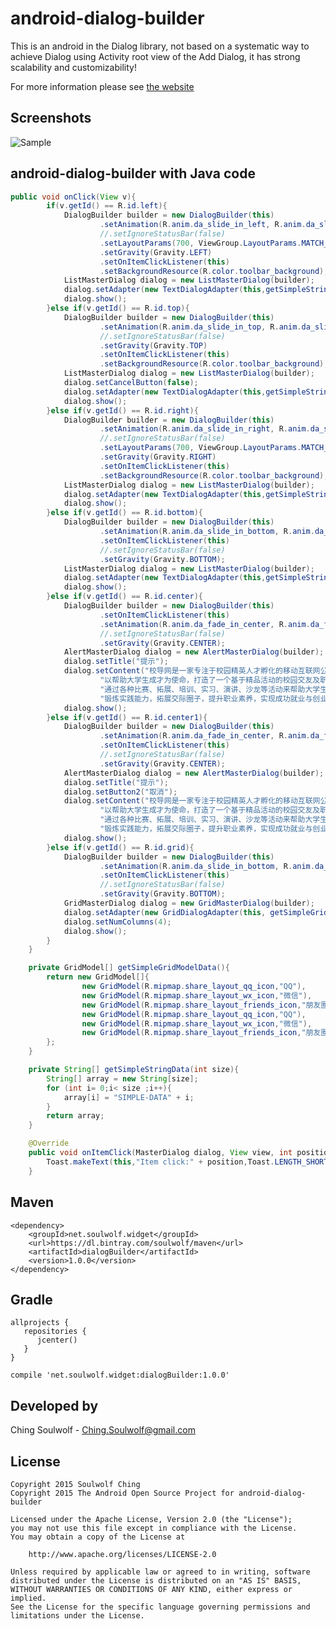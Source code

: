 # android-dialog-builder
This is an android in the Dialog library, not based on a systematic way to achieve Dialog using Activity root view of the Add Dialog, it has strong scalability and customizability!

For more information please see <a href='http://devsoulwolf.github.io/android-dialog-builder'>the website</a>

## Screenshots

![Sample]("./Screenshots/android-dialog-builder-sample.gif")

## android-dialog-builder with Java code
```java
public void onClick(View v){
        if(v.getId() == R.id.left){
            DialogBuilder builder = new DialogBuilder(this)
                    .setAnimation(R.anim.da_slide_in_left, R.anim.da_slide_out_left)
                    //.setIgnoreStatusBar(false)
                    .setLayoutParams(700, ViewGroup.LayoutParams.MATCH_PARENT)
                    .setGravity(Gravity.LEFT)
                    .setOnItemClickListener(this)
                    .setBackgroundResource(R.color.toolbar_background);
            ListMasterDialog dialog = new ListMasterDialog(builder);
            dialog.setAdapter(new TextDialogAdapter(this,getSimpleStringData(8)));
            dialog.show();
        }else if(v.getId() == R.id.top){
            DialogBuilder builder = new DialogBuilder(this)
                    .setAnimation(R.anim.da_slide_in_top, R.anim.da_slide_out_top)
                    //.setIgnoreStatusBar(false)
                    .setGravity(Gravity.TOP)
                    .setOnItemClickListener(this)
                    .setBackgroundResource(R.color.toolbar_background);
            ListMasterDialog dialog = new ListMasterDialog(builder);
            dialog.setCancelButton(false);
            dialog.setAdapter(new TextDialogAdapter(this,getSimpleStringData(3)));
            dialog.show();
        }else if(v.getId() == R.id.right){
            DialogBuilder builder = new DialogBuilder(this)
                    .setAnimation(R.anim.da_slide_in_right, R.anim.da_slide_out_right)
                    //.setIgnoreStatusBar(false)
                    .setLayoutParams(700, ViewGroup.LayoutParams.MATCH_PARENT)
                    .setGravity(Gravity.RIGHT)
                    .setOnItemClickListener(this)
                    .setBackgroundResource(R.color.toolbar_background);
            ListMasterDialog dialog = new ListMasterDialog(builder);
            dialog.setAdapter(new TextDialogAdapter(this,getSimpleStringData(8)));
            dialog.show();
        }else if(v.getId() == R.id.bottom){
            DialogBuilder builder = new DialogBuilder(this)
                    .setAnimation(R.anim.da_slide_in_bottom, R.anim.da_slide_out_bottom)
                    .setOnItemClickListener(this)
                    //.setIgnoreStatusBar(false)
                    .setGravity(Gravity.BOTTOM);
            ListMasterDialog dialog = new ListMasterDialog(builder);
            dialog.setAdapter(new TextDialogAdapter(this,getSimpleStringData(4)));
            dialog.show();
        }else if(v.getId() == R.id.center){
            DialogBuilder builder = new DialogBuilder(this)
                    .setOnItemClickListener(this)
                    .setAnimation(R.anim.da_fade_in_center, R.anim.da_fade_out_center)
                    //.setIgnoreStatusBar(false)
                    .setGravity(Gravity.CENTER);
            AlertMasterDialog dialog = new AlertMasterDialog(builder);
            dialog.setTitle("提示");
            dialog.setContent("校导网是一家专注于校园精英人才孵化的移动互联网公司，\n" +
                    "以帮助大学生成才为使命，打造了一个基于精品活动的校园交友及职业素养提升平台，\n" +
                    "通过各种比赛、拓展、培训、实习、演讲、沙龙等活动来帮助大学生走出迷茫，\n" +
                    "锻炼实践能力，拓展交际圈子，提升职业素养，实现成功就业与创业。");
            dialog.show();
        }else if(v.getId() == R.id.center1){
            DialogBuilder builder = new DialogBuilder(this)
                    .setAnimation(R.anim.da_fade_in_center, R.anim.da_fade_out_center)
                    .setOnItemClickListener(this)
                    //.setIgnoreStatusBar(false)
                    .setGravity(Gravity.CENTER);
            AlertMasterDialog dialog = new AlertMasterDialog(builder);
            dialog.setTitle("提示");
            dialog.setButton2("取消");
            dialog.setContent("校导网是一家专注于校园精英人才孵化的移动互联网公司，\n" +
                    "以帮助大学生成才为使命，打造了一个基于精品活动的校园交友及职业素养提升平台，\n" +
                    "通过各种比赛、拓展、培训、实习、演讲、沙龙等活动来帮助大学生走出迷茫，\n" +
                    "锻炼实践能力，拓展交际圈子，提升职业素养，实现成功就业与创业。");
            dialog.show();
        }else if(v.getId() == R.id.grid){
            DialogBuilder builder = new DialogBuilder(this)
                    .setAnimation(R.anim.da_slide_in_bottom, R.anim.da_slide_out_bottom)
                    .setOnItemClickListener(this)
                    //.setIgnoreStatusBar(false)
                    .setGravity(Gravity.BOTTOM);
            GridMasterDialog dialog = new GridMasterDialog(builder);
            dialog.setAdapter(new GridDialogAdapter(this, getSimpleGridModelData()));
            dialog.setNumColumns(4);
            dialog.show();
        }
    }

    private GridModel[] getSimpleGridModelData(){
        return new GridModel[]{
                new GridModel(R.mipmap.share_layout_qq_icon,"QQ"),
                new GridModel(R.mipmap.share_layout_wx_icon,"微信"),
                new GridModel(R.mipmap.share_layout_friends_icon,"朋友圈"),
                new GridModel(R.mipmap.share_layout_qq_icon,"QQ"),
                new GridModel(R.mipmap.share_layout_wx_icon,"微信"),
                new GridModel(R.mipmap.share_layout_friends_icon,"朋友圈")
        };
    }

    private String[] getSimpleStringData(int size){
        String[] array = new String[size];
        for (int i= 0;i< size ;i++){
            array[i] = "SIMPLE-DATA" + i;
        }
        return array;
    }

    @Override
    public void onItemClick(MasterDialog dialog, View view, int position) {
        Toast.makeText(this,"Item click:" + position,Toast.LENGTH_SHORT).show();
    }
```

## Maven
	<dependency>
  	    <groupId>net.soulwolf.widget</groupId>
		<url>https://dl.bintray.com/soulwolf/maven</url>
  	    <artifactId>dialogBuilder</artifactId>
  	    <version>1.0.0</version>
	</dependency>
## Gradle
	allprojects {
       repositories {
          jcenter()
       }
	}
	
	compile 'net.soulwolf.widget:dialogBuilder:1.0.0'

## Developed by
 Ching Soulwolf - <a href='javascript:'>Ching.Soulwolf@gmail.com</a>


## License
	Copyright 2015 Soulwolf Ching
	Copyright 2015 The Android Open Source Project for android-dialog-builder
	
	Licensed under the Apache License, Version 2.0 (the "License");
	you may not use this file except in compliance with the License.
	You may obtain a copy of the License at

	    http://www.apache.org/licenses/LICENSE-2.0
	
	Unless required by applicable law or agreed to in writing, software
	distributed under the License is distributed on an "AS IS" BASIS,
	WITHOUT WARRANTIES OR CONDITIONS OF ANY KIND, either express or implied.
	See the License for the specific language governing permissions and
	limitations under the License.
	
